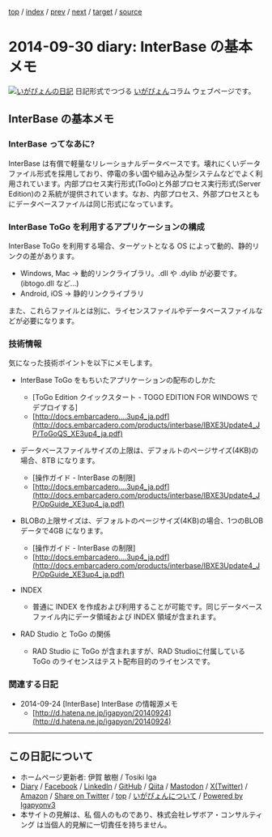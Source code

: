 [top](../index.html) 
 / [index](index.html) 
 / [prev](ig140924.html) 
 / [next](ig141005.html) 
 / [target](https://www.igapyon.jp/igapyon/diary/2014/ig140930.html) 
 / [source](https://github.com/igapyon/diary/blob/master/2014/ig140930.src.md) 

2014-09-30 diary: InterBase の基本メモ
=====================================================================================================
[![いがぴょんの日記](https://www.igapyon.jp/igapyon/diary/images/iga202308_64.jpg "いがぴょん")](https://www.igapyon.jp/igapyon/diary/memo/memoigapyon.html) 日記形式でつづる [いがぴょん](https://www.igapyon.jp/igapyon/diary/memo/memoigapyon.html)コラム ウェブページです。

## InterBase の基本メモ

### InterBase ってなあに?

InterBase は有償で軽量なリレーショナルデータベースです。壊れにくいデータファイル形式を採用しており、停電の多い国や組み込み型システムなどでよく利用されています。内部プロセス実行形式(ToGo)と外部プロセス実行形式(Server Edition)の２系統が提供されています。なお、内部プロセス、外部プロセスともにデータベースファイルは同じ形式になっています。


### InterBase ToGo を利用するアプリケーションの構成

InterBase ToGo を利用する場合、ターゲットとなる OS によって動的、静的リンクの差があります。

* Windows, Mac -> 動的リンクライブラリ。.dll や .dylib が必要です。(ibtogo.dll など...)
* Android, iOS -> 静的リンクライブラリ

また、これらファイルとは別に、ライセンスファイルやデータベースファイルなどが必要になります。


### 技術情報

気になった技術ポイントを以下にメモします。

* InterBase ToGo をもちいたアプリケーションの配布のしかた
  * [ToGo Edition クイックスタート - TOGO EDITION FOR WINDOWS でデプロイする]
  * [http://docs.embarcadero....3up4_ja.pdf](http://docs.embarcadero.com/products/interbase/IBXE3Update4_JP/ToGoQS_XE3up4_ja.pdf)



* データベースファイルサイズの上限は、デフォルトのページサイズ(4KB)の場合、8TB になります。
  *   [操作ガイド - InterBase の制限]
  *   [http://docs.embarcadero....3up4_ja.pdf](http://docs.embarcadero.com/products/interbase/IBXE3Update4_JP/OpGuide_XE3up4_ja.pdf)



* BLOBの上限サイズは、デフォルトのページサイズ(4KB)の場合、1つのBLOBデータで4GB になります。
  *   [操作ガイド - InterBase の制限]
  *   [http://docs.embarcadero....3up4_ja.pdf](http://docs.embarcadero.com/products/interbase/IBXE3Update4_JP/OpGuide_XE3up4_ja.pdf)



* INDEX
  * 普通に INDEX を作成および利用することが可能です。同じデータベースファイル内にデータ領域および INDEX 領域が含まれます。



* RAD Studio と ToGo の関係
  * RAD Studio に ToGo が含まれますが、RAD Studioに付属している ToGo のライセンスはテスト配布目的のライセンスです。



### 関連する日記


* 2014-09-24 [InterBase] InterBase の情報源メモ
  * [http://d.hatena.ne.jp/igapyon/20140924](http://d.hatena.ne.jp/igapyon/20140924)


----------------------------------------------------------------------------------------------------

## この日記について

* ホームページ更新者: 伊賀 敏樹 / Tosiki Iga
* [Diary](https://www.igapyon.jp/igapyon/diary/) / [Facebook](https://www.facebook.com/igapyon) / [LinkedIn](https://www.linkedin.com/in/toshikiiga) / [GitHub](https://github.com/igapyon) / [Qiita](https://qiita.com/igapyon) / [Mastodon](https://social.vivaldi.net/@igapyon) / [X(Twitter)](https://twitter.com/ToshikiIga) / [Amazon](https://www.amazon.co.jp/%E4%BC%8A%E8%B3%80-%E6%95%8F%E6%A8%B9/e/B004LTQWCQ) / 
[Share on Twitter](https://twitter.com/intent/tweet?hashtags=igapyon%2Cdiary%2C%E3%81%84%E3%81%8C%E3%81%B4%E3%82%87%E3%82%93&text=InterBase+%E3%81%AE%E5%9F%BA%E6%9C%AC%E3%83%A1%E3%83%A2&url=https%3A%2F%2Fwww.igapyon.jp%2Figapyon%2Fdiary%2F2014%2Fig140930.html) / [top](../index.html) / [いがぴょんについて](https://www.igapyon.jp/igapyon/diary/memo/memoigapyon.html) / [Powered by Igapyonv3](https://github.com/igapyon/igapyonv3)
* 本サイトの見解は、私 個人のものであり、株式会社レザボア・コンサルティング は当個人的見解に一切責任を持ちません。 
